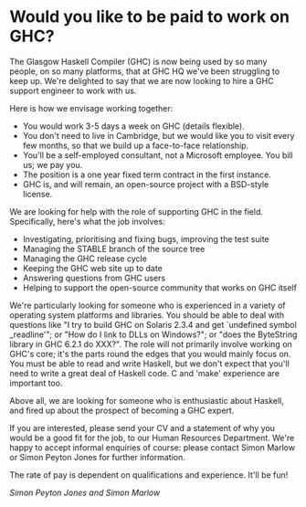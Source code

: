 # Would you like to be paid to work on GHC?



The Glasgow Haskell Compiler (GHC) is now being used by so many people,
on so many platforms, that at GHC HQ we've been struggling to keep up.
We're delighted to say that we are now looking to hire a GHC support
engineer to work with us.



Here is how we envisage working together:


- You would work 3-5 days a week on GHC (details flexible).
- You don't need to live in Cambridge, but we would like you to visit
  every few months, so that we build up a face-to-face relationship.
- You'll be a self-employed consultant, not a Microsoft employee.
  You bill us; we pay you.
- The position is a one year fixed term contract in the first instance.
- GHC is, and will remain, an open-source project with a BSD-style
  license.


We are looking for help with the role of supporting GHC in the field.
Specifically, here's what the job involves:


- Investigating, prioritising and fixing bugs, improving the test suite
- Managing the STABLE branch of the source tree
- Managing the GHC release cycle
- Keeping the GHC web site up to date
- Answering questions from GHC users
- Helping to support the open-source community that works on GHC itself


We're particularly looking for someone who is experienced in a variety
of operating system platforms and libraries. You should be able to deal
with questions like "I try to build GHC on Solaris 2.3.4 and get
\`undefined symbol \_readline'"; or "How do I link to DLLs on Windows?";
or "does the ByteString library in GHC 6.2.1 do XXX?".  The role will
not primarily involve working on GHC's core; it's the parts round the
edges that you would mainly focus on.  You must be able to read and
write Haskell, but we don't expect that you'll need to write a great
deal of Haskell code.  C and 'make' experience are important too.



Above all, we are looking for someone who is enthusiastic about Haskell,
and fired up about the prospect of becoming a GHC expert.



If you are interested, please send your CV and a statement of why you
would be a good fit for the job, to our Human Resources Department.
We're happy to accept informal enquiries of
course: please contact Simon Marlow or Simon Peyton Jones for further information. 



The rate of pay is dependent on qualifications and experience.  It'll be
fun!



*Simon Peyton Jones and Simon Marlow*


